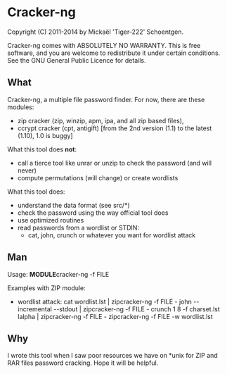 Cracker-ng
==========

Copyright (C) 2011-2014 by Mickaël 'Tiger-222' Schoentgen.

Cracker-ng comes with ABSOLUTELY NO WARRANTY.
This is free software, and you are welcome to redistribute it under
certain conditions. See the GNU General Public Licence for details.


What
----

Cracker-ng, a multiple file password finder.
For now, there are these modules:

* zip cracker (zip, winzip, apm, ipa, and all zip based files),
* ccrypt cracker (cpt, antigift) [from the 2nd version (1.1) to the latest (1.10), 1.0 is buggy]

What this tool does **not**:

* call a tierce tool like unrar or unzip to check the password (and will never)
* compute permutations (will change) or create wordlists

What this tool does:

* understand the data format (see src/*)
* check the password using the way official tool does
* use optimized routines
* read passwords from a wordlist or STDIN:
	- cat, john, crunch or whatever you want for wordlist attack


Man
---

Usage: **MODULE**cracker-ng -f FILE

Examples with ZIP module:

* wordlist attack:
	cat wordlist.lst | zipcracker-ng -f FILE  -
	john --incremental --stdout | zipcracker-ng -f FILE -
	crunch 1 8 -f charset.lst lalpha | zipcracker-ng -f FILE -
	zipcracker-ng -f FILE -w wordlist.lst

Why
---

I wrote this tool when I saw poor resources we have on *unix for ZIP and
RAR files password cracking. Hope it will be helpful.
